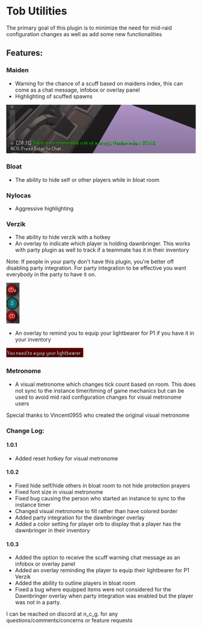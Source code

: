 # Tob Utilities

The primary goal of this plugin is to minimize the need for mid-raid configuration changes as well as add some new functionalities

## Features:

### Maiden
- Warning for the chance of a scuff based on maidens index, this can come as a chat message, infobox or overlay panel
- Highlighting of scuffed spawns

![ScuffWarning.PNG](ScuffWarning.PNG)

### Bloat
- The ability to hide self or other players while in bloat room

### Nylocas
- Aggressive highlighting

### Verzik
- The ability to hide verzik with a hotkey 
- An overlay to indicate which player is holding dawnbringer. 
This works with party plugin as well to track if a teammate has it in their inventory

Note: If people in your party don't have this plugin, you're better off disabling party integration. For party integration to be effective you want everybody in the party to have it on. 

![dawnoverlay.PNG](dawnoverlay.PNG)
- An overlay to remind you to equip your lightbearer for P1 if you have it in your inventory

![lightbearer.PNG](lightbeareroverlay.PNG)

### Metronome
- A visual metronome which changes tick count based on room. This does not sync to the instance timer/timing of game mechanics but can be used to avoid mid raid configuration changes for visual metronome users

Special thanks to Vincent0955 who created the original visual metronome

### Change Log:
#### 1.0.1
- Added reset hotkey for visual metronome
#### 1.0.2
- Fixed hide self/hide others in bloat room to not hide protection prayers
- Fixed font size in visual metronome
- Fixed bug causing the person who started an instance to sync to the instance timer
- Changed visual metronome to fill rather than have colored border
- Added party integration for the dawnbringer overlay 
- Added a color setting for player orb to display that a player has the dawnbringer in their inventory
#### 1.0.3
- Added the option to receive the scuff warning chat message as an infobox or overlay panel
- Added an overlay reminding the player to equip their lightbearer for P1 Verzik
- Added the ability to outline players in bloat room
- Fixed a bug where equipped items were not considered for the Dawnbringer overlay when party integration was enabled but the player was not in a party.


I can be reached on discord at n_c_g. for any questions/comments/concerns or feature requests
